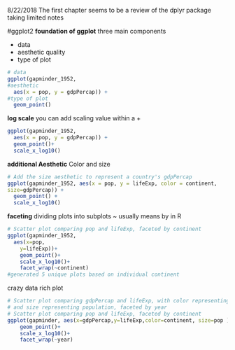 8/22/2018
The first chapter seems to be a review of the dplyr package taking limited notes

#ggplot2
**foundation of ggplot**
three main components
- data
- aesthetic quality
- type of plot

```r
# data
ggplot(gapminder_1952,
#aesthetic
  aes(x = pop, y = gdpPercap)) +
#type of plot
  geom_point()
```

**log scale**
you can add scaling value within a +
```r
ggplot(gapminder_1952,
  aes(x = pop, y = gdpPercap)) +
  geom_point()+
  scale_x_log10()
```

**additional Aesthetic**
Color and size

``` r
# Add the size aesthetic to represent a country's gdpPercap
ggplot(gapminder_1952, aes(x = pop, y = lifeExp, color = continent,
size=gdpPercap)) +
  geom_point() +
  scale_x_log10()  
```
**faceting**
dividing plots into subplots
~ usually means by in R
```r
# Scatter plot comparing pop and lifeExp, faceted by continent
ggplot(gapminder_1952,
  aes(x=pop,
    y=lifeExp))+
    geom_point()+
    scale_x_log10()+
    facet_wrap(~continent)
#generated 5 unique plots based on individual continent
```
crazy data rich plot
```r
# Scatter plot comparing gdpPercap and lifeExp, with color representing continent
# and size representing population, faceted by year
# Scatter plot comparing pop and lifeExp, faceted by continent
ggplot(gapminder, aes(x=gdpPercap,y=lifeExp,color=continent, size=pop ))+
    geom_point()+
    scale_x_log10()+
    facet_wrap(~year)
```
